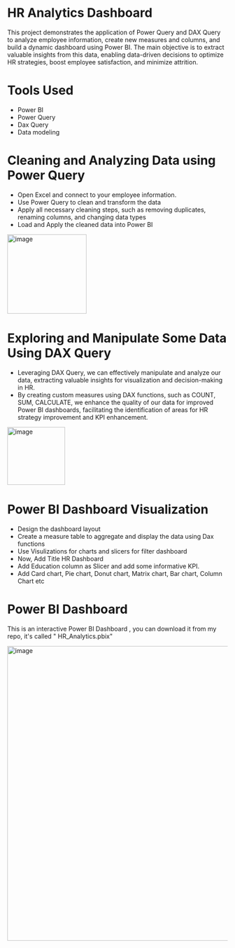 # HR Analytics Dashboard
This project demonstrates the application of Power Query and DAX Query to analyze employee information, create new measures and columns, and build a dynamic dashboard using Power BI. The main objective is to extract valuable insights from this data, enabling data-driven decisions to optimize HR strategies, boost employee satisfaction, and minimize attrition.

# Tools Used
* Power BI
* Power Query
* Dax Query
* Data modeling

# Cleaning and Analyzing Data using Power Query
* Open Excel and connect to your employee information.
* Use Power Query to clean and transform the data
* Apply all necessary cleaning steps, such as removing duplicates, renaming columns, and changing data types
* Load and Apply the cleaned data into Power BI
<img width="181" alt="image" src="https://github.com/jaseel342/HR_Analytics_Dashboard/assets/135998004/4f3e9d09-2c98-437c-9183-2c37482f1cb6">

# Exploring and Manipulate Some Data Using DAX Query
* Leveraging DAX Query, we can effectively manipulate and analyze our data, extracting valuable insights for visualization and decision-making in HR.
* By creating custom measures using DAX functions, such as COUNT, SUM, CALCULATE, we enhance the quality of our data for improved Power BI dashboards, facilitating the identification of areas for HR strategy improvement and KPI enhancement.
<img width="132" alt="image" src="https://github.com/jaseel342/HR_Analytics_Dashboard/assets/135998004/ee51940c-b1c9-4f69-8137-2c6743f21400">

# Power BI Dashboard Visualization
* Design the dashboard layout
* Create a measure table to aggregate and display the data using Dax functions
* Use Visulizations for charts and slicers for filter dashboard
* Now, Add Title HR Dashboard
* Add Education column as Slicer and add some informative KPI.
* Add Card chart, Pie chart, Donut chart, Matrix chart, Bar chart, Column Chart etc
  
# Power BI Dashboard
This is an interactive Power BI Dashboard , you can download it from my repo, it's called " HR_Analytics.pbix"

<img width="673" alt="image" src="https://github.com/jaseel342/HR_Analytics_Dashboard/assets/135998004/2bdfd462-d249-48a5-9ed8-848afb5d3b7c">
